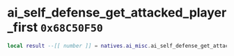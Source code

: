 # ai_self_defense_get_attacked_player_first `0x68C50F50`

```lua
local result --[[ number ]] = natives.ai_misc.ai_self_defense_get_attacked_player_first(_unk0 --[[ number ]])
```